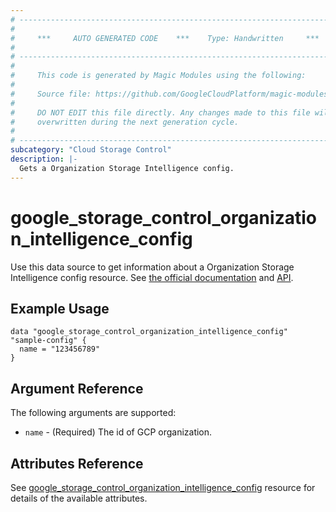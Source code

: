 ```yaml
---
# ----------------------------------------------------------------------------
#
#     ***     AUTO GENERATED CODE    ***    Type: Handwritten     ***
#
# ----------------------------------------------------------------------------
#
#     This code is generated by Magic Modules using the following:
#
#     Source file: https://github.com/GoogleCloudPlatform/magic-modules/tree/main/mmv1/third_party/terraform/website/docs/d/storage_control_organization_intelligence_config.html.markdown
#
#     DO NOT EDIT this file directly. Any changes made to this file will be
#     overwritten during the next generation cycle.
#
# ----------------------------------------------------------------------------
subcategory: "Cloud Storage Control"
description: |-
  Gets a Organization Storage Intelligence config.
---
```


# google_storage_control_organization_intelligence_config

Use this data source to get information about a Organization Storage Intelligence config resource.
See [the official documentation](https://cloud.google.com/storage/docs/storage-intelligence/overview#resource)
and
[API](https://cloud.google.com/storage/docs/json_api/v1/intelligenceConfig).


## Example Usage

```hcl
data "google_storage_control_organization_intelligence_config" "sample-config" {
  name = "123456789"
}
```

## Argument Reference

The following arguments are supported:

* `name` - (Required) The id of GCP organization.


## Attributes Reference

See [google_storage_control_organization_intelligence_config](https://registry.terraform.io/providers/hashicorp/google/latest/docs/resources/storage_control_organization_intelligence_config#argument-reference) resource for details of the available attributes.
